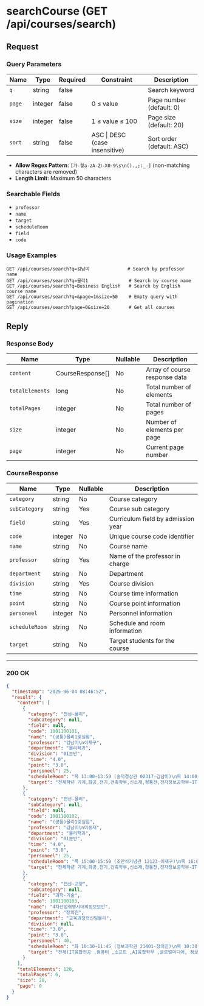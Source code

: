 # searchCourse (GET /api/courses/search)

## Request

### Query Parameters

| Name   | Type    | Required | Constraint                     | Description               |
|--------|---------|----------|--------------------------------|---------------------------|
| `q`    | string  | false    |                                | Search keyword            |
| `page` | integer | false    | 0 ≤ value                      | Page number (default: 0)  |
| `size` | integer | false    | 1 ≤ value ≤ 100                | Page size (default: 20)   |
| `sort` | string  | false    | ASC \| DESC (case insensitive) | Sort order (default: ASC) |

- **Allow Regex Pattern**: `[가-힣a-zA-ZⅠ-Ⅹ0-9\s\n().,;:_-]` (non-matching characters are removed)
- **Length Limit**: Maximum 50 characters

### Searchable Fields

- `professor`
- `name`
- `target`
- `scheduleRoom`
- `field`
- `code`

### Usage Examples

```
GET /api/courses/search?q=김남미              # Search by professor name
GET /api/courses/search?q=물리1               # Search by course name  
GET /api/courses/search?q=Business English   # Search by English course name
GET /api/courses/search?q=&page=1&size=50    # Empty query with pagination
GET /api/courses/search?page=0&size=20       # Get all courses
```

## Reply

### Response Body

| Name            | Type             | Nullable | Description                   |
|-----------------|------------------|----------|-------------------------------|
| `content`       | CourseResponse[] | No       | Array of course response data |
| `totalElements` | long             | No       | Total number of elements      |
| `totalPages`    | integer          | No       | Total number of pages         |
| `size`          | integer          | No       | Number of elements per page   |
| `page`          | integer          | No       | Current page number           |

### CourseResponse

| Name           | Type    | Nullable | Description                        |
|----------------|---------|----------|------------------------------------| 
| `category`     | string  | No       | Course category                    |
| `subCategory`  | string  | Yes      | Course sub category                |
| `field`        | string  | Yes      | Curriculum field by admission year |
| `code`         | integer | No       | Unique course code identifier      |
| `name`         | string  | No       | Course name                        |
| `professor`    | string  | Yes      | Name of the professor in charge    |
| `department`   | string  | No       | Department                         |
| `division`     | string  | Yes      | Course division                    |
| `time`         | string  | No       | Course time information            |
| `point`        | string  | No       | Course point information           |
| `personeel`    | integer | No       | Personnel information              |
| `scheduleRoom` | string  | No       | Schedule and room information      |
| `target`       | string  | No       | Target students for the course     |

---

### 200 OK

```json
{
  "timestamp": "2025-06-04 08:46:52",
  "result": {
    "content": [
      {
        "category": "전선-물리",
        "subCategory": null,
        "field": null,
        "code": 1001100101,
        "name": "(공통)물리1및실험",
        "professor": "김남미\n이재구",
        "department": "물리학과",
        "division": "01분반",
        "time": "4.0",
        "point": "3.0",
        "personeel": 25,
        "scheduleRoom": "목 13:00-13:50 (숭덕경상관 02317-김남미)\n목 14:00-14:50 (숭덕경상관 02317-김남미)",
        "target": "전체학년 기계,화공,전기,건축학부,신소재,정통전,전자정보공학부-IT융합,전자정보공학부-전자공학,AI융합,물리,화학,의생명,소프트,컴퓨터"
      },
      {
        "category": "전선-물리",
        "subCategory": null,
        "field": null,
        "code": 1001100102,
        "name": "(공통)물리1및실험",
        "professor": "김남미\n이동재",
        "department": "물리학과",
        "division": "01분반",
        "time": "4.0",
        "point": "3.0",
        "personeel": 25,
        "scheduleRoom": "목 15:00-15:50 (조만식기념관 12123-이재구)\n목 16:00-16:50 (조만식기념관 12123-이재구)",
        "target": "전체학년 기계,화공,전기,건축학부,신소재,정통전,전자정보공학부-IT융합,전자정보공학부-전자공학,AI융합,물리,화학,의생명,소프트,컴퓨터"
      },
      {
        "category": "전선-교양",
        "subCategory": null,
        "field": "과학·기술",
        "code": 1001100103,
        "name": "4차산업혁명시대의정보보안",
        "professor": "장의진",
        "department": "교육과정혁신팀물리",
        "division": null,
        "time": "3.0",
        "point": "3.0",
        "personeel": 40,
        "scheduleRoom": "화 10:30-11:45 (정보과학관 21401-장의진)\n목 10:30-11:45 (정보과학관 21401-장의진)",
        "target": "전체(IT융합전공 ,컴퓨터 ,소프트 ,AI융합학부 ,글로벌미디어, 정보보호학과, 학점교류생 제한)"
      }
    ],
    "totalElements": 120,
    "totalPages": 6,
    "size": 20,
    "page": 0
  }
}
```
